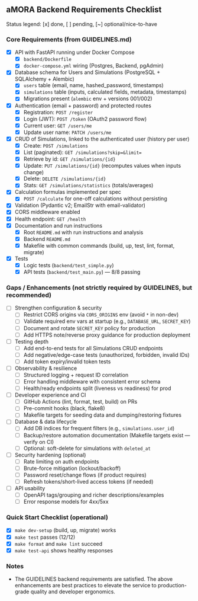 ## aMORA Backend Requirements Checklist

Status legend: [x] done, [ ] pending, [~] optional/nice-to-have

### Core Requirements (from GUIDELINES.md)
- [x] API with FastAPI running under Docker Compose
  - [x] `backend/Dockerfile`
  - [x] `docker-compose.yml` wiring (Postgres, Backend, pgAdmin)
- [x] Database schema for Users and Simulations (PostgreSQL + SQLAlchemy + Alembic)
  - [x] `users` table (email, name, hashed_password, timestamps)
  - [x] `simulations` table (inputs, calculated fields, metadata, timestamps)
  - [x] Migrations present (`alembic` env + versions 001/002)
- [x] Authentication (email + password) and protected routes
  - [x] Registration: `POST /register`
  - [x] Login (JWT): `POST /token` (OAuth2 password flow)
  - [x] Current user: `GET /users/me`
  - [x] Update user name: `PATCH /users/me`
- [x] CRUD of Simulations, linked to the authenticated user (history per user)
  - [x] Create: `POST /simulations`
  - [x] List (paginated): `GET /simulations?skip=&limit=`
  - [x] Retrieve by id: `GET /simulations/{id}`
  - [x] Update: `PUT /simulations/{id}` (recomputes values when inputs change)
  - [x] Delete: `DELETE /simulations/{id}`
  - [x] Stats: `GET /simulations/statistics` (totals/averages)
- [x] Calculation formulas implemented per spec
  - [x] `POST /calculate` for one-off calculations without persisting
- [x] Validation (Pydantic v2; EmailStr with email-validator)
- [x] CORS middleware enabled
- [x] Health endpoint: `GET /health`
- [x] Documentation and run instructions
  - [x] Root `README.md` with run instructions and analysis
  - [x] Backend `README.md`
  - [x] Makefile with common commands (build, up, test, lint, format, migrate)
- [x] Tests
  - [x] Logic tests (`backend/test_simple.py`)
  - [x] API tests (`backend/test_main.py`) — 8/8 passing

### Gaps / Enhancements (not strictly required by GUIDELINES, but recommended)
- [ ] Strengthen configuration & security
  - [ ] Restrict CORS origins via `CORS_ORIGINS` env (avoid `*` in non-dev)
  - [ ] Validate required env vars at startup (e.g., `DATABASE_URL`, `SECRET_KEY`)
  - [ ] Document and rotate `SECRET_KEY` policy for production
  - [ ] Add HTTPS note/reverse proxy guidance for production deployment
- [ ] Testing depth
  - [ ] Add end-to-end tests for all Simulations CRUD endpoints
  - [ ] Add negative/edge-case tests (unauthorized, forbidden, invalid IDs)
  - [ ] Add token expiry/invalid token tests
- [ ] Observability & resilience
  - [ ] Structured logging + request ID correlation
  - [ ] Error handling middleware with consistent error schema
  - [ ] Health/ready endpoints split (liveness vs readiness) for prod
- [ ] Developer experience and CI
  - [ ] GitHub Actions (lint, format, test, build) on PRs
  - [ ] Pre-commit hooks (black, flake8)
  - [ ] Makefile targets for seeding data and dumping/restoring fixtures
- [ ] Database & data lifecycle
  - [ ] Add DB indices for frequent filters (e.g., `simulations.user_id`)
  - [ ] Backup/restore automation documentation (Makefile targets exist — verify on CI)
  - [ ] Optional: soft-delete for simulations with `deleted_at`
- [ ] Security hardening (optional)
  - [ ] Rate limiting on auth endpoints
  - [ ] Brute-force mitigation (lockout/backoff)
  - [ ] Password reset/change flows (if product requires)
  - [ ] Refresh tokens/short-lived access tokens (if needed)
- [ ] API usability
  - [ ] OpenAPI tags/grouping and richer descriptions/examples
  - [ ] Error response models for 4xx/5xx

### Quick Start Checklist (operational)
- [x] `make dev-setup` (build, up, migrate) works
- [x] `make test` passes (12/12)
- [x] `make format` and `make lint` succeed
- [x] `make test-api` shows healthy responses

### Notes
- The GUIDELINES backend requirements are satisfied. The above enhancements are best practices to elevate the service to production-grade quality and developer ergonomics.
